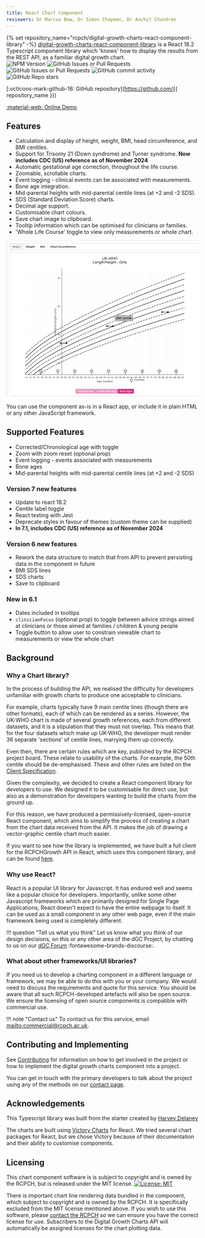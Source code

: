 ```yaml
---
title: React Chart Component
reviewers: Dr Marcus Baw, Dr Simon Chapman, Dr Anchit Chandran
---
```


{% set repository_name="rcpch/digital-growth-charts-react-component-library" -%}
[digital-growth-charts-react-component-library](https://github.com/rcpch/digital-growth-charts-react-component-library) is a React 18.2 Typescript component library which 'knows' how to display the results from the REST API, as a familiar digital growth chart.<br/>
![NPM Version](https://img.shields.io/npm/v/%40rcpch%2Fdigital-growth-charts-react-component-library?style=flat-square&labelColor=%2311a7f2&color=%230d0d58)
![GitHub Issues or Pull Requests](https://img.shields.io/github/issues/rcpch/digital-growth-charts-react-component-library?style=flat-square&labelColor=%2311a7f2&color=%230d0d58)
![GitHub Issues or Pull Requests](https://img.shields.io/github/issues-pr/rcpch/digital-growth-charts-react-component-library?style=flat-square&labelColor=%2311a7f2&color=%230d0d58)
![GitHub commit activity](https://img.shields.io/github/commit-activity/m/rcpch/digital-growth-charts-react-component-library?style=flat-square&labelColor=%2311a7f2&color=%230d0d58)
![GitHub Repo stars](https://img.shields.io/github/stars/RCPCH/digital-growth-charts-react-component-library?style=flat-square&labelColor=%2311a7f2&color=%230d0d58)

[:octicons-mark-github-16: GitHub repository](https://github.com/{{ repository_name }})

[:material-web: Online Demo](https://growth.rcpch.ac.uk/)

## Features

* Calculation and display of height, weight, BMI, head circumference, and BMI centiles.
* Support for Trisomy 21 (Down syndrome) and Turner syndrome. **Now includes CDC (US) reference as of November 2024**
* Automatic gestational age correction, throughout the life course.
* Zoomable, scrollable charts.
* Event logging - clinical events can be associated with measurements.
* Bone age integration.
* Mid-parental heights with mid-parental centile lines (at +2 and -2 SDS).
* SDS (Standard Deviation Score) charts.
* Decimal age support.
* Customisable chart colours.
* Save chart image to clipboard.
* Tooltip information which can be optimised for clinicians or families.
* 'Whole Life Course' toggle to view only measurements or whole chart.

![height-chart-girl-component](../_assets/_images/height-chart-girl-component.png)

You can use the component as-is in a React app, or include it in plain HTML or any other JavaScript framework.

## Supported Features

* Corrected/Chronological age with toggle
* Zoom with zoom reset (optional prop)
* Event logging - events associated with measurements
* Bone ages
* Mid-parental heights with mid-parental centile lines (at +2 and -2 SDS)

### Version 7 new features

* Update to react 18.2
* Centile label toggle
* React testing with Jest
* Deprecate styles in favour of themes (custom theme can be supplied)
* **In 7.1, includes CDC (US) reference as of November 2024**

### Version 6 new features

* Rework the data structure to match that from API to prevent persisting data in the component in future
* BMI SDS lines
* SDS charts
* Save to clipboard

### New in 6.1

* Dates included in tooltips
* `clinicianFocus` (optional prop) to toggle between advice strings aimed at clinicians or those aimed at families / children & young people
* Toggle button to allow user to constrain viewable chart to measurements or view the whole chart

## Background

### Why a Chart library?

In the process of building the API, we realised the difficulty for developers unfamiliar with growth charts to produce one acceptable to clinicians.

For example, charts typically have 9 main centile lines (though there are other formats), each of which can be rendered as a series. However, the UK-WHO chart is made of several growth references, each from different datasets, and it is a stipulation that they must not overlap. This means that for the four datasets which make up UK-WHO, the developer must render 36 separate 'sections' of centile lines, marrying them up correctly.

Even then, there are certain rules which are key, published by the RCPCH project board. These relate to usability of the charts. For example, the 50th centile should be de-emphasised. These and other rules are listed on the [Client Specification](../integrator/client-specification.md).

Given the complexity, we decided to create a React component library for developers to use. We designed it to be customisable for direct use, but also as a demonstration for developers wanting to build the charts from the ground up.

For this reason, we have produced a permissively-licensed, open-source React component, which aims to simplify the process of creating a chart from the chart data received from the API. It makes the job of drawing a vector-graphic centile chart much easier.

If you want to see how the library is implemented, we have built a full client for the RCPCHGrowth API in React, which uses this component library, and can be found [here](https://github.com/rcpch/digital-growth-charts-react-client).

### Why use React?

React is a popular UI library for Javascript. It has endured well and seems like a popular choice for developers. Importantly, unlike some other Javascript frameworks which are primarily designed for Single Page Applications, React doesn't expect to have the entire webpage to itself. It can be used as a small component in any other web page, even if the main framework being used is completely different.

!!! question "Tell us what you think"
    Let us know what you think of our design decisions, on this or any other area of the dGC Project, by chatting to us on our [dGC Forum](https://forum.rcpch.tech/) :fontawesome-brands-discourse:.

### What about other frameworks/UI libraries?

If you need us to develop a charting component in a different language or framework, we may be able to do this with you or your company. We would need to discuss the requirements and quote for this service. You should be aware that all such RCPCH-developed artefacts will also be open source. We ensure the licensing of open source components is compatible with commercial use.

!!! note "Contact us"
    To contact us for this service, email <mailto:commercial@rcpch.ac.uk>.

## Contributing and Implementing

See [Contributing](../developer/contributing.md) for information on how to get involved in the project or how to implement the digital growth charts component into a project.

You can get in touch with the primary developers to talk about the project using any of the methods on our [contact page](../about/contact.md).

## Acknowledgements

This Typescript library was built from the starter created by [Harvey Delaney](https://blog.harveydelaney.com/creating-your-own-react-component-library/)

The charts are built using [Victory Charts](https://formidable.com/open-source/victory/docs/victory-chart/) for React. We tried several chart packages for React, but we chose Victory because of their documentation and their ability to customise components.

## Licensing

This chart component software is is subject to copyright and is owned by the RCPCH, but is released under the MIT license.
[![License: MIT](https://img.shields.io/badge/License-MIT-green.svg)](https://opensource.org/licenses/MIT)

There is important chart line rendering data bundled in the component, which subject to copyright and is owned by the RCPCH. It is specifically excluded from the MIT license mentioned above. If you wish to use this software, please [contact the RCPCH](../about/contact.md) so we can ensure you have the correct license for use. Subscribers to the Digital Growth Charts API will automatically be assigned licenses for the chart plotting data.
